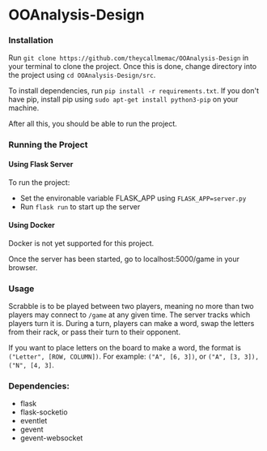 # OOAnalysis-Design

### Installation

Run `git clone https://github.com/theycallmemac/OOAnalysis-Design` in your terminal to clone the project. Once this is done, change directory into the project using `cd OOAnalysis-Design/src`.

To install dependencies, run `pip install -r requirements.txt`. If you don't have pip, install pip using `sudo apt-get install python3-pip` on your machine.

After all this, you should be able to run the project.


### Running the Project

#### Using Flask Server
To run the project:
- Set the environable variable FLASK_APP using `FLASK_APP=server.py`
- Run `flask run` to start up the server

#### Using Docker
Docker is not yet supported for this project.


Once the server has been started, go to localhost:5000/game in your browser.

### Usage

Scrabble is to be played between two players, meaning no more than two players may connect to `/game` at any given time. The server tracks which players turn it is. During a turn, players can make a word, swap the letters from their rack, or pass their turn to their opponent.

If you want to place letters on the board to make a word, the format is `("Letter", [ROW, COLUMN])`. For example: `("A", [6, 3])`, or `("A", [3, 3]), ("N", [4, 3]`. 


### Dependencies:

- flask
- flask-socketio
- eventlet
- gevent
- gevent-websocket

